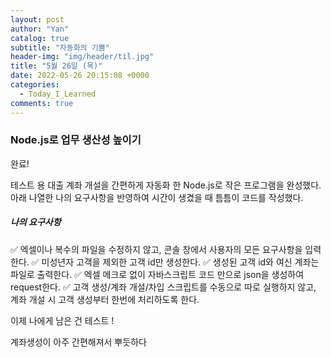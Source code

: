 ```yaml
---
layout: post
author: "Yan"
catalog: true
subtitle: "자동화의 기쁨"
header-img: "img/header/til.jpg"
title: "5월 26일 (목)"
date: 2022-05-26 20:15:08 +0000
categories:
  - Today_I_Learned
comments: true
---
```


### Node.js로 업무 생산성 높이기

완료!  

테스트 용 대출 계좌 개설을 간편하게 자동화 한 Node.js로 작은 프로그램을 완성했다.  
아래 나열한 나의 요구사항을 반영하여 시간이 생겼을 때 틈틈이 코드를 작성했다.

##### 나의 요구사항
✅  엑셀이나 복수의 파일을 수정하지 않고, 콘솔 창에서 사용자의 모든 요구사항을 입력한다. 
✅  미성년자 고객을 제외한 고객 id만 생성한다.
✅  생성된 고객 id와 여신 계좌는 파일로 출력한다.
✅  엑셀 메크로 없이 자바스크립트 코드 만으로 json을 생성하여 request한다.
✅  고객 생성/계좌 개설/차입 스크립트를 수동으로 따로 실행하지 않고, 계좌 개설 시 고객 생성부터 한번에 처리하도록 한다.  


이제 나에게 남은 건 테스트 !  

계좌생성이 아주 간편해져서 뿌듯하다